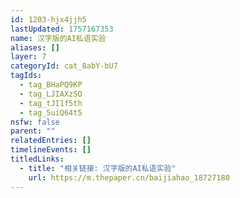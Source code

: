 ```yaml
---
id: 1203-hjx4jjh5
lastUpdated: 1757167353
name: 汉字版的AI私语实验
aliases: []
layer: 7
categoryId: cat_8abY-bU7
tagIds:
  - tag_BHaPQ9KP
  - tag_LJIAXzSO
  - tag_tJI1f5th
  - tag_5uiQ64t5
nsfw: false
parent: ""
relatedEntries: []
timelineEvents: []
titledLinks:
  - title: "相关链接: 汉字版的AI私语实验"
    url: https://m.thepaper.cn/baijiahao_18727180
---
```


